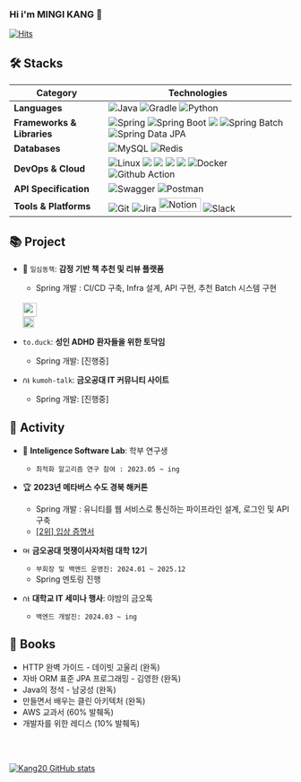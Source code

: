 ### Hi i'm MINGI KANG 👋
[![Hits](https://hits.seeyoufarm.com/api/count/incr/badge.svg?url=https%3A%2F%2Fgithub.com%2Fkang20%2Fhit-counter&count_bg=%2379C83D&title_bg=%232F62A6&icon=&icon_color=%23E7E7E7&title=hits&edge_flat=false)](https://hits.seeyoufarm.com)

## 🛠️ Stacks

| **Category**          | **Technologies**                                                                                                                                                                                                                                                                                        |
|-----------------------|---------------------------------------------------------------------------------------------------------------------------------------------------------------------------------------------------------------------------------------------------------------------------------------------------------|
| **Languages**         | ![Java](https://img.shields.io/badge/java-%23ED8B00.svg?style=for-the-badge&logo=openjdk&logoColor=white) ![Gradle](https://img.shields.io/badge/Gradle-02303A.svg?style=for-the-badge&logo=Gradle&logoColor=white) ![Python](https://img.shields.io/badge/python-3670A0?style=for-the-badge&logo=python&logoColor=ffdd54)  |
| **Frameworks & Libraries** | ![Spring](https://img.shields.io/badge/spring-%236DB33F.svg?style=for-the-badge&logo=spring&logoColor=white) ![Spring Boot](https://img.shields.io/badge/Spring%20Boot-6DB33F?style=for-the-badge&logo=Spring%20Boot&logoColor=white) <img src="https://img.shields.io/badge/Spring%20Security-%6DB33F?style=for-the-badge&logo=Spring%20Security&logoColor=white"> ![Spring Batch](https://img.shields.io/badge/Spring%20Batch-6DB33F?style=for-the-badge&logo=Databricks&logoColor=white) ![Spring Data JPA](https://img.shields.io/badge/spring%20data%20jpa-%236DB33F.svg?style=for-the-badge&logo=spring&logoColor=white) |
| **Databases**         | ![MySQL](https://img.shields.io/badge/mysql-4479A1.svg?style=for-the-badge&logo=mysql&logoColor=white) ![Redis](https://img.shields.io/badge/redis-%23DD0031.svg?style=for-the-badge&logo=redis&logoColor=white)                                                                                                                             |
| **DevOps & Cloud**    | ![Linux](https://img.shields.io/badge/Linux-FCC624?style=for-the-badge&logo=linux&logoColor=black) <img src="https://img.shields.io/badge/ec2-FF9900?style=for-the-badge&logo=Amazon%20EC2&logoColor=white"> <img src="https://img.shields.io/badge/rds-527FFF?style=for-the-badge&logo=Amazon%20RDS&logoColor=white"> <img src="https://img.shields.io/badge/Amazon%20Route%2053-8C4FFF?style=for-the-badge&logo=Amazon%20Route%2053&logoColor=white"> <img src="https://img.shields.io/badge/Amazon%20S3-569A31?style=for-the-badge&logo=Amazon%20S3&logoColor=white"> ![Docker](https://img.shields.io/badge/docker-%230db7ed.svg?style=for-the-badge&logo=docker&logoColor=white) ![Github Action](https://img.shields.io/badge/GitHub%20Actions-5455FE.svg?style=for-the-badge&logo=GitHubActions&logoColor=white) |
| **API Specification** | ![Swagger](https://img.shields.io/badge/-Swagger-%23Clojure?style=for-the-badge&logo=swagger&logoColor=white) ![Postman](https://img.shields.io/badge/-Postman-FF6C37?style=for-the-badge&logo=Postman&logoColor=white)                                                                                                                         |
| **Tools & Platforms** | ![Git](https://img.shields.io/badge/git-%23F05033.svg?style=for-the-badge&logo=git&logoColor=white) ![Jira](https://img.shields.io/badge/jira-%230A0FFF.svg?style=for-the-badge&logo=jira&logoColor=white) <img alt="Notion" width="75" height="25" src="https://img.shields.io/badge/Notion-%23FFFFFF.svg?style=for-the-badge&logo=notion&logoColor=black"> ![Slack](https://img.shields.io/badge/Slack-4A154B?style=for-the-badge&logo=slack&logoColor=white) |



## 📚 Project
- 📘 `일심동책`: **감정 기반 책 추천 및 리뷰 플랫폼**
    - Spring 개발 : CI/CD 구축, Infra 설계, API 구현, 추천 Batch 시스템 구현
    <br>
    <a href="https://github.com/LikeLion12th-OMEB/Backend"><img src="https://img.shields.io/badge/github%20pages-121013?style=for-the-badge&logo=github&logoColor=white" height=25/></a>
    <br>
    <a href="https://silk-vanilla-48e.notion.site/27cb718191314bc7a9b09a6de0d7554a?pvs=25"><img src="https://img.shields.io/badge/Project Notion-000000?style=flat&logo=Notion&logoColor=ffffff" height=20/></a>

- `to.duck`: **성인 ADHD 환자들을 위한 토닥임**
    - Spring 개발: [진행중]

- <img width="13" src="https://gist.github.com/user-attachments/assets/3279811b-ea5f-41db-bc01-c405f8904765" alt="야금톡 로고"> `kumoh-talk`: **금오공대 IT 커뮤니티 사이트**
    - Spring 개발: [진행중]

## 🌱 Activity
- 🥼  **Inteligence Software Lab**: 학부 연구생
    - `최적화 알고리즘 연구 참여 : 2023.05 ~ ing`
- 🏆 **2023년 메타버스 수도 경북 해커톤**
    - Spring 개발 : 유니티를 웹 서비스로 통신하는 파이프라인 설계, 로그인 및 API 구축
    - [[2위] 입상 증명서](https://ibb.co/sWNmTpR)
- <img width="13" src="https://pbs.twimg.com/profile_images/1510907486026727424/Zuz16hnf_400x400.png" alt="멋사 로고"> **금오공대 멋쟁이사자처럼 대학 12기**
    - `부회장 및 백엔드 운영진: 2024.01 ~ 2025.12`
    - Spring 멘토링 진행
    
- <img width="13" src="https://gist.github.com/user-attachments/assets/3279811b-ea5f-41db-bc01-c405f8904765" alt="야금톡 로고"> **대학교 IT 세미나 행사**: 야밤의 금오톡
    - `백엔드 개발진: 2024.03 ~ ing`

## 📖  Books
- HTTP 완벽 가이드 - 데이빗 고울리 (완독)
- 자바 ORM 표준 JPA 프로그래밍 - 김영한 (완독)
- Java의 정석 - 남궁성 (완독)
- 만들면서 배우는 클린 아키텍처 (완독)
- AWS 교과서 (60% 발췌독)
- 개발자를 위한 레디스 (10% 발췌독)

<br>
<br>


[![Kang20 GitHub stats](https://github-readme-stats.vercel.app/api?username=Kang20)](https://github.com/Kang20/github-readme-stats)



<!--
**kang20/kang20** is a ✨ _special_ ✨ repository because its `README.md` (this file) appears on your GitHub profile.

Here are some ideas to get you started:

- 🔭 I’m currently working on ...
- 🌱 I’m currently learning ...
- 👯 I’m looking to collaborate on ...
- 🤔 I’m looking for help with ...
- 💬 Ask me about ...
- 📫 How to reach me: ...
- 😄 Pronouns: ...
- ⚡ Fun fact: ...
-->
